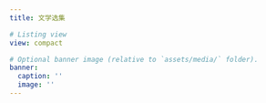 ```yaml
---
title: 文学选集

# Listing view
view: compact

# Optional banner image (relative to `assets/media/` folder).
banner:
  caption: ''
  image: ''
---
```


